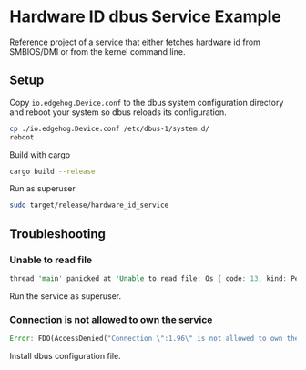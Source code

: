 <!---
  Copyright 2022 SECO Mind Srl

  SPDX-License-Identifier: Apache-2.0
-->

# Hardware ID dbus Service Example
Reference project of a service that either fetches hardware id from SMBIOS/DMI 
or from the kernel command line.

## Setup
Copy `io.edgehog.Device.conf` to the dbus system configuration directory 
and reboot your system so dbus reloads its configuration.

```bash
cp ./io.edgehog.Device.conf /etc/dbus-1/system.d/
reboot
```

Build with cargo
```bash
cargo build --release
```

Run as superuser
```bash
sudo target/release/hardware_id_service
```

## Troubleshooting

### Unable to read file
```rust
thread 'main' panicked at 'Unable to read file: Os { code: 13, kind: PermissionDenied, message: "Permission denied" }', src/main.rs:22:73
```
Run the service as superuser.

### Connection is not allowed to own the service
```rust
Error: FDO(AccessDenied("Connection \":1.96\" is not allowed to own the service \"io.edgehog.Device\" due to security policies in the configuration file"))
```
Install dbus configuration file.
